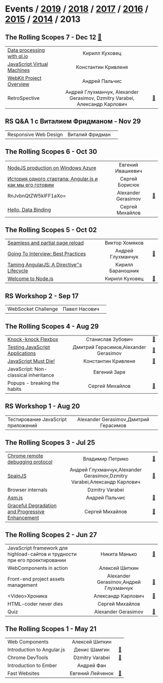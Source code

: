 # Events / [2019](&#x2F;2019.md) / [2018](&#x2F;2018.md) / [2017](&#x2F;2017.md) / [2016](&#x2F;2016.md) / [2015](&#x2F;2015.md) / [2014](&#x2F;2014.md) / 2013 

## The Rolling Scopes 7 - Dec 12 [:movie_camera:](https:&#x2F;&#x2F;www.youtube.com&#x2F;playlist?list&#x3D;PLe--kalBDwjgr1qD4ByQYHdLxMUfnKxyW)
| | | |
| --- | :---: | --- |
| [Data processing with ql.io](https:&#x2F;&#x2F;www.youtube.com&#x2F;watch?v&#x3D;lwM9XCfmfDY) | Кирилл Куховец |   |
| [JavaScript Virtual Machines](https:&#x2F;&#x2F;www.youtube.com&#x2F;watch?v&#x3D;VPvKxta_qzA) | Константин Кривленя |   |
| [WebKit Project Overview](https:&#x2F;&#x2F;www.youtube.com&#x2F;watch?v&#x3D;xjL-2f-YWxk) | Андрей Пальчис |   |
| RetroSpective | Андрей Глухманчук, Alexander Gerasimov, Dzmitry Varabei, Александр Карлович | [:notebook:](http:&#x2F;&#x2F;rolling-scopes.github.io&#x2F;slides&#x2F;rs7&#x2F;RetroSpective)  |
## RS Q&amp;A 1 c Виталием Фридманом - Nov 29 
| | | |
| --- | :---: | --- |
| Responsive Web Design | Виталий Фридман |   |
## The Rolling Scopes 6 - Oct 30 
| | | |
| --- | :---: | --- |
| [NodeJS production on Windows Azure](https:&#x2F;&#x2F;www.youtube.com&#x2F;watch?v&#x3D;Q9yXB_qu0yw) | Евгений Ивашкевич |   |
| [История одного стартапа: Angular.js и как мы его готовим](https:&#x2F;&#x2F;www.youtube.com&#x2F;watch?v&#x3D;bUrjh1MPilQ) | Сергей Борисюк |   |
| RnJvbnQtZW5kIFF1aXo&#x3D; | Alexander Gerasimov | [:notebook:](http:&#x2F;&#x2F;rolling-scopes.github.io&#x2F;slides&#x2F;rs6&#x2F;quiz-2)  |
| [Hello, Data Binding](https:&#x2F;&#x2F;www.youtube.com&#x2F;watch?v&#x3D;cXxAYgtgMvc) | Сергей Михайлов |   |
## The Rolling Scopes 5 - Oct 02 
| | | |
| --- | :---: | --- |
| [Seamless and partial page reload](https:&#x2F;&#x2F;www.youtube.com&#x2F;watch?v&#x3D;OPSwPMKmLJA) | Виктор Хомяков |   |
| [Going To Interview: Best Practices](https:&#x2F;&#x2F;www.youtube.com&#x2F;watch?v&#x3D;vtzpCbYM4qM) | Андрей Глухманчук | [:notebook:](http:&#x2F;&#x2F;rolling-scopes.github.io&#x2F;slides&#x2F;rs5&#x2F;interview-talk)  |
| [Taming AngularJS: A Directive&#39;&#39;s Lifecycle](https:&#x2F;&#x2F;www.youtube.com&#x2F;watch?v&#x3D;DZ0RBOkkor8) | Кирилл Бараношник |   |
| [Welcome to Node.js](https:&#x2F;&#x2F;www.youtube.com&#x2F;watch?v&#x3D;M6Nm5K0wT68) | Кирилл Куховец | [:notebook:](http:&#x2F;&#x2F;rolling-scopes.github.io&#x2F;slides&#x2F;rs5&#x2F;Welcome-to-node.js)  |
## RS Workshop 2 - Sep 17 
| | | |
| --- | :---: | --- |
| WebSocket Challenge | Павел Насович |   |
## The Rolling Scopes 4 - Aug 29 
| | | |
| --- | :---: | --- |
| [Knock-knock Flexbox](https:&#x2F;&#x2F;www.youtube.com&#x2F;watch?v&#x3D;yRrWlgiAxcE) | Станислав Зубович | [:notebook:](http:&#x2F;&#x2F;rolling-scopes.github.io&#x2F;slides&#x2F;rs4&#x2F;Flexbox)  |
| [Testing JavaScript Applications](https:&#x2F;&#x2F;www.youtube.com&#x2F;watch?v&#x3D;R2MD7U8VXlQ) | Дмитрий Герасимов,Alexander Gerasimov | [:notebook:](http:&#x2F;&#x2F;rolling-scopes.github.io&#x2F;slides&#x2F;rs4&#x2F;jstesting-talk)  |
| [JavaScript Must Die!](https:&#x2F;&#x2F;www.youtube.com&#x2F;watch?v&#x3D;t0pJiaXUlD0) | Константин Кривленя | [:notebook:](http:&#x2F;&#x2F;rolling-scopes.github.io&#x2F;slides&#x2F;rs4&#x2F;javascript_must_die)  |
| JavaScript: Non-classical inheritance | Евгений Заря |   |
| Popups - breaking the habits | Сергей Михайлов | [:notebook:](http:&#x2F;&#x2F;rolling-scopes.github.io&#x2F;slides&#x2F;rs4&#x2F;Popups-breaking-the-habits)  |
## RS Workshop 1 - Aug 20 
| | | |
| --- | :---: | --- |
| Тестирование JavaScript приложений | Alexander Gerasimov,Дмитрий Герасимов |   |
## The Rolling Scopes 3 - Jul 25 
| | | |
| --- | :---: | --- |
| [Chrome remote debugging protocol](https:&#x2F;&#x2F;www.youtube.com&#x2F;watch?v&#x3D;Z5BgrxvLn5A) | Владимир Петрико | [:notebook:](http:&#x2F;&#x2F;rolling-scopes.github.io&#x2F;slides&#x2F;rs3&#x2F;chrome-rdp-api&#x2F;chrome-remote-debugging-protocol.html)  |
| [SpainJS](https:&#x2F;&#x2F;www.youtube.com&#x2F;watch?v&#x3D;Z6zuVuF2QGI) | Андрей Глухманчук,Alexander Gerasimov,Dzmitry Varabei,Александр Карлович | [:notebook:](https:&#x2F;&#x2F;speakerdeck.com&#x2F;alexkarlovich&#x2F;uploaded-favorites-of-spainjs-the-rollingscopes-number-3)  |
| Browser internals | Dzmitry Varabei |   |
| [Asm.js](https:&#x2F;&#x2F;www.youtube.com&#x2F;watch?v&#x3D;NpDnaRlDpGE) | Андрей Пальчис | [:notebook:](https:&#x2F;&#x2F;www.slideshare.net&#x2F;RollingScopes&#x2F;asmjs-24648239)  |
| [Graceful Degradation and Progressive Enhancement](https:&#x2F;&#x2F;www.youtube.com&#x2F;watch?v&#x3D;Qe8M8UHbAq4) | Сергей Михайлов | [:notebook:](https:&#x2F;&#x2F;www.slideshare.net&#x2F;RollingScopes&#x2F;slides-25374625)  |
## The Rolling Scopes 2 - Jun 27 
| | | |
| --- | :---: | --- |
| JavaScript framework для highload-сайтов и трудности при его проектировании | Никита Манько | [:notebook:](http:&#x2F;&#x2F;rolling-scopes.github.io&#x2F;slides&#x2F;rs2&#x2F;Developing-of-a-high-load-JavaScript-framework.pptx)  |
| WebComponents in action | Алексей Шиткин |   |
| Front-end project assets management | Alexander Gerasimov,Андрей Глухманчук | [:notebook:](http:&#x2F;&#x2F;rolling-scopes.github.io&#x2F;slides&#x2F;rs2&#x2F;front-end-project-assets-management)  |
| &lt;Video&gt;Хроника | Александр Карлович | [:notebook:](http:&#x2F;&#x2F;rolling-scopes.github.io&#x2F;slides&#x2F;rs2&#x2F;video%D0%A5%D1%80%D0%BE%D0%BD%D0%B8%D0%BA%D0%B0.pptx)  |
| HTML-coder never dies | Сергей Михайлов |   |
| Quiz | Alexander Gerasimov | [:notebook:](http:&#x2F;&#x2F;rolling-scopes.github.io&#x2F;slides&#x2F;rs2&#x2F;quiz)  |
## The Rolling Scopes 1 - May 21 
| | | |
| --- | :---: | --- |
| Web Components | Алексей Шиткин |   |
| Introduction to Angular.js | Денис Шамгин | [:notebook:](http:&#x2F;&#x2F;rolling-scopes.github.io&#x2F;slides&#x2F;rs1&#x2F;angular)  |
| Chrome DevTools | Dzmitry Varabei | [:notebook:](http:&#x2F;&#x2F;rolling-scopes.github.io&#x2F;slides&#x2F;rs1&#x2F;chromeDevTools&#x2F;chromeDevTools.html)  |
| Introduction to Ember | Андрей Фан |   |
| Fast Websites | Евгений Лейченок | [:notebook:](http:&#x2F;&#x2F;rolling-scopes.github.io&#x2F;slides&#x2F;rs1&#x2F;fast-websites&#x2F;)  |
